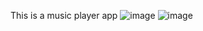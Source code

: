 This is a music player app
![image](https://user-images.githubusercontent.com/34421068/107377220-bc6f6d80-6b10-11eb-8108-a5ca9d51b9cf.png)
![image](https://user-images.githubusercontent.com/34421068/107377414-f3458380-6b10-11eb-9748-aed3f6dcfdcf.png)

